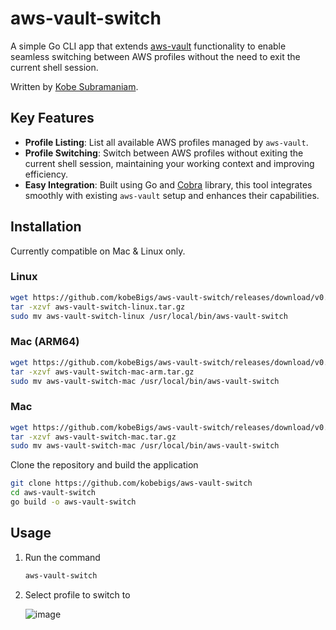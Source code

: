 # aws-vault-switch

A simple Go CLI app that extends [aws-vault](https://github.com/99designs/aws-vault) functionality to enable seamless switching between AWS profiles without the need to exit the current shell session.

Written by [Kobe Subramaniam](https://kobebigs.com).

## Key Features

- **Profile Listing**: List all available AWS profiles managed by `aws-vault`.
- **Profile Switching**: Switch between AWS profiles without exiting the current shell session, maintaining your working context and improving efficiency.
- **Easy Integration**: Built using Go and [Cobra](https://github.com/spf13/cobra-cli) library, this tool integrates smoothly with existing `aws-vault` setup and enhances their capabilities.

## Installation

Currently compatible on Mac & Linux only.

### Linux

``` bash
wget https://github.com/kobeBigs/aws-vault-switch/releases/download/v0.1.0/aws-vault-switch-linux.tar.gz
tar -xzvf aws-vault-switch-linux.tar.gz
sudo mv aws-vault-switch-linux /usr/local/bin/aws-vault-switch
```

### Mac (ARM64)

``` bash
wget https://github.com/kobeBigs/aws-vault-switch/releases/download/v0.1.0/aws-vault-switch-mac-arm.tar.gz
tar -xzvf aws-vault-switch-mac-arm.tar.gz
sudo mv aws-vault-switch-mac /usr/local/bin/aws-vault-switch
```

### Mac

``` bash
wget https://github.com/kobeBigs/aws-vault-switch/releases/download/v0.1.0/aws-vault-switch-mac.tar.gz
tar -xzvf aws-vault-switch-mac.tar.gz
sudo mv aws-vault-switch-mac /usr/local/bin/aws-vault-switch
```

Clone the repository and build the application

``` bash
git clone https://github.com/kobebigs/aws-vault-switch
cd aws-vault-switch
go build -o aws-vault-switch
```

## Usage

1. Run the command
    
    ``` bash
    aws-vault-switch 
    ```

2. Select profile to switch to

    ![image](https://github.com/kobeBigs/aws-vault-switch/assets/461414/6133f620-5d20-43e6-9924-376ddb7495e4)
